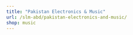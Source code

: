 ```yaml
---
title: "Pakistan Electronics & Music"
url: /slm-abd/pakistan-electronics-and-music/
shop: music
---
```


